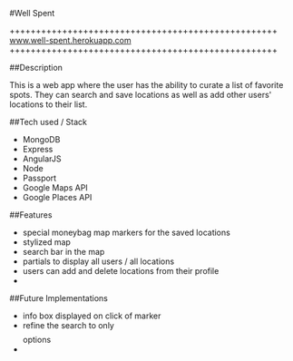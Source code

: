#Well Spent

+++++++++++++++++++++++++++++++++++++++++++++++++++
www.well-spent.herokuapp.com
+++++++++++++++++++++++++++++++++++++++++++++++++++

##Description

This is a web app where the user has the ability to curate a list of favorite spots.  They can search and save locations as well as add other users' locations to their list.

##Tech used / Stack

- MongoDB
- Express
- AngularJS
- Node
- Passport
- Google Maps API
- Google Places API



##Features

- special moneybag map markers for the saved locations
- stylized map
- search bar in the map
- partials to display all users / all locations
- users can add and delete locations from their profile
- 



##Future Implementations

- info box displayed on click of marker
- refine the search to only $$$$ options
- 

